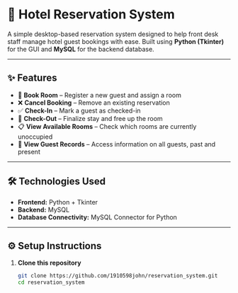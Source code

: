 # 🏨 Hotel Reservation System

A simple desktop-based reservation system designed to help front desk staff manage hotel guest bookings with ease. Built using **Python (Tkinter)** for the GUI and **MySQL** for the backend database.

---

## ✨ Features

- 📌 **Book Room** – Register a new guest and assign a room  
- ❌ **Cancel Booking** – Remove an existing reservation  
- ✅ **Check-In** – Mark a guest as checked-in  
- 🧾 **Check-Out** – Finalize stay and free up the room  
- 📋 **View Available Rooms** – Check which rooms are currently unoccupied  
- 👤 **View Guest Records** – Access information on all guests, past and present  

---

## 🛠 Technologies Used

- **Frontend:** Python + Tkinter  
- **Backend:** MySQL  
- **Database Connectivity:** MySQL Connector for Python  

---

## ⚙️ Setup Instructions

1. **Clone this repository**
   ```bash
   git clone https://github.com/1910598john/reservation_system.git
   cd reservation_system
